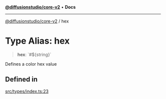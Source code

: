 [**@diffusionstudio/core-v2**](../README.md) • **Docs**

***

[@diffusionstudio/core-v2](../globals.md) / hex

# Type Alias: hex

> **hex**: \`#$\{string\}\`

Defines a color hex value

## Defined in

[src/types/index.ts:23](https://github.com/diffusionstudio/core-v2/blob/ce69ef92917fd6c7f2f6e872cf6c87954dee9b56/src/types/index.ts#L23)
